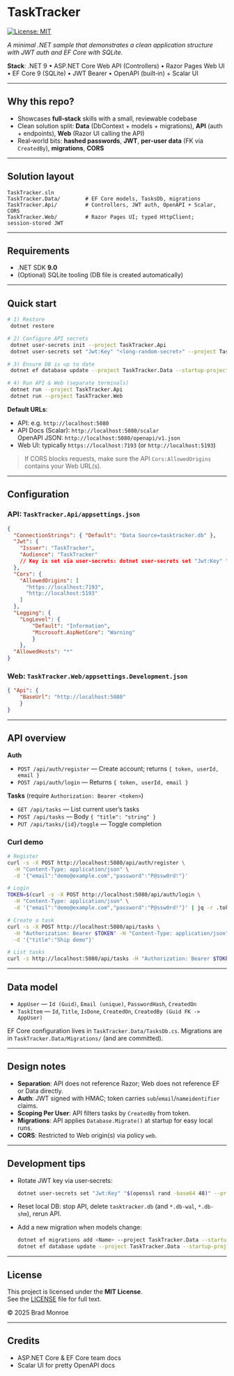 # TaskTracker

[![License: MIT](https://img.shields.io/badge/License-MIT-yellow.svg)](LICENSE)


_A minimal .NET sample that demonstrates a clean application structure with JWT auth and EF Core with SQLite._

**Stack**: .NET 9 • ASP.NET Core Web API (Controllers) • Razor Pages Web UI • EF Core 9 (SQLite) • JWT Bearer • OpenAPI (built‑in) + Scalar UI

---

## Why this repo?

- Showcases **full‑stack** skills with a small, reviewable codebase
- Clean solution split: **Data** (DbContext + models + migrations), **API** (auth + endpoints), **Web** (Razor UI calling the API)
- Real‑world bits: **hashed passwords**, **JWT**, **per‑user data** (FK via `CreatedBy`), **migrations**, **CORS**

---

## Solution layout

```
TaskTracker.sln
TaskTracker.Data/        # EF Core models, TasksDb, migrations
TaskTracker.Api/         # Controllers, JWT auth, OpenAPI + Scalar, CORS
TaskTracker.Web/         # Razor Pages UI; typed HttpClient; session‑stored JWT
```

---

## Requirements

- .NET SDK **9.0**
- (Optional) SQLite tooling (DB file is created automatically)

---

## Quick start

```bash
# 1) Restore
 dotnet restore

# 2) Configure API secrets
 dotnet user-secrets init --project TaskTracker.Api
 dotnet user-secrets set "Jwt:Key" "<long-random-secret>" --project TaskTracker.Api

# 3) Ensure DB is up to date
 dotnet ef database update --project TaskTracker.Data --startup-project TaskTracker.Api

# 4) Run API & Web (separate terminals)
 dotnet run --project TaskTracker.Api
 dotnet run --project TaskTracker.Web
```

**Default URLs**:

- API: e.g. `http://localhost:5080`
- API Docs (Scalar): `http://localhost:5080/scalar`  
  OpenAPI JSON: `http://localhost:5080/openapi/v1.json`
- Web UI: typically `https://localhost:7193` (or `http://localhost:5193`)

> If CORS blocks requests, make sure the API `Cors:AllowedOrigins` contains your Web URL(s).

---

## Configuration

### API: `TaskTracker.Api/appsettings.json`

```json
{
  "ConnectionStrings": { "Default": "Data Source=tasktracker.db" },
  "Jwt": {
    "Issuer": "TaskTracker",
    "Audience": "TaskTracker"
    // Key is set via user-secrets: dotnet user-secrets set "Jwt:Key" "..."
  },
  "Cors": {
    "AllowedOrigins": [
      "https://localhost:7193",
      "http://localhost:5193"
    ]
  },
  "Logging": { 
    "LogLevel": { 
        "Default": "Information", 
        "Microsoft.AspNetCore": "Warning" 
        } 
    },
  "AllowedHosts": "*"
}
```

### Web: `TaskTracker.Web/appsettings.Development.json`

```json
{ "Api": { 
    "BaseUrl": "http://localhost:5080" 
    } 
}
```

---

## API overview

**Auth**

- `POST /api/auth/register` — Create account; returns `{ token, userId, email }`
- `POST /api/auth/login` — Returns `{ token, userId, email }`

**Tasks** (require `Authorization: Bearer <token>`)

- `GET /api/tasks` — List current user’s tasks
- `POST /api/tasks` — Body `{ "title": "string" }`
- `PUT /api/tasks/{id}/toggle` — Toggle completion

### Curl demo

```bash
# Register
curl -s -X POST http://localhost:5080/api/auth/register \
  -H "Content-Type: application/json" \
  -d '{"email":"demo@example.com","password":"P@ssw0rd!"}'

# Login 
TOKEN=$(curl -s -X POST http://localhost:5080/api/auth/login \
  -H "Content-Type: application/json" \
  -d '{"email":"demo@example.com","password":"P@ssw0rd!"}' | jq -r .token)

# Create a task
curl -s -X POST http://localhost:5080/api/tasks \
  -H "Authorization: Bearer $TOKEN" -H "Content-Type: application/json" \
  -d '{"title":"Ship demo"}'

# List tasks
curl -s http://localhost:5080/api/tasks -H "Authorization: Bearer $TOKEN"
```

---

## Data model

- `AppUser` — `Id (Guid)`, `Email (unique)`, `PasswordHash`, `CreatedOn`
- `TaskItem` — `Id`, `Title`, `IsDone`, `CreatedOn`, `CreatedBy (Guid FK -> AppUser)`

EF Core configuration lives in `TaskTracker.Data/TasksDb.cs`. Migrations are in `TaskTracker.Data/Migrations/` (and are committed).

---

## Design notes

- **Separation**: API does not reference Razor; Web does not reference EF or Data directly.
- **Auth**: JWT signed with HMAC; token carries `sub`/`email`/`nameidentifier` claims.
- **Scoping Per User**: API filters tasks by `CreatedBy` from token.
- **Migrations**: API applies `Database.Migrate()` at startup for easy local runs.
- **CORS**: Restricted to Web origin(s) via policy `web`.

---

## Development tips

- Rotate JWT key via user‑secrets:

  ```bash
  dotnet user-secrets set "Jwt:Key" "$(openssl rand -base64 48)" --project TaskTracker.Api
  ```

- Reset local DB: stop API, delete `tasktracker.db` (and `*.db-wal`, `*.db-shm`), rerun API.
- Add a new migration when models change:

  ```bash
  dotnet ef migrations add <Name> --project TaskTracker.Data --startup-project TaskTracker.Api
  dotnet ef database update --project TaskTracker.Data --startup-project TaskTracker.Api
  ```

---

## License

This project is licensed under the **MIT License**.  
See the [LICENSE](LICENSE) file for full text.

© 2025 Brad Monroe

---

## Credits

- ASP.NET Core & EF Core team docs
- Scalar UI for pretty OpenAPI docs
